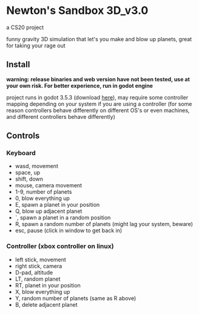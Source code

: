 # Newton's Sandbox 3D_v3.0
a CS20 project

funny gravity 3D simulation that let's you make and blow up planets, great for taking your rage out

## Install

**warning: release binaries and web version have not been tested, use at your own risk. For better experience, run in godot engine**

project runs in godot 3.5.3 (download [here](https://godotengine.org/download/3.x)), may require some controller mapping depending on your system if you are using a controller (for some reason controllers behave differently on different OS's or even machines, and different controllers behave differently)

## Controls

### Keyboard

- wasd, movement
- space, up
- shift, down
- mouse, camera movement
- 1-9, number of planets
- 0, blow everything up
- E, spawn a planet in your position
- Q, blow up adjacent planet
- `, spawn a planet in a random position
- R, spawn a random number of planets (might lag your system, beware)
- esc, pause (click in window to get back in)

### Controller (xbox controller on linux)

- left stick, movement
- right stick, camera
- D-pad, altitude
- LT, random planet
- RT, planet in your position
- X, blow everything up
- Y, random number of planets (same as R above)
- B, delete adjacent planet
